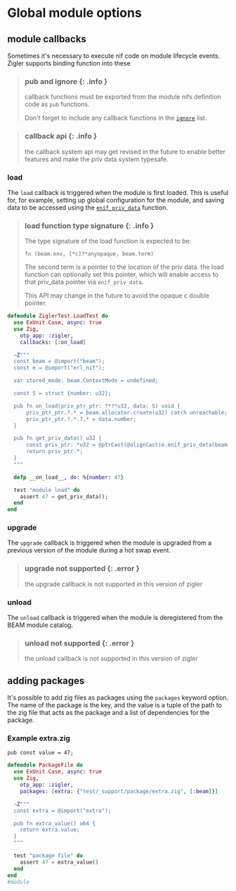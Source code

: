 # Global module options

## module callbacks

Sometimes it's necessary to execute nif code on module lifecycle events.  Zigler
supports binding function into these 

> ### pub and ignore {: .info }
> callback functions must be exported from the module nifs definition code as
> `pub` functions.
>
> Don't forget to include any callback functions in the [`ignore`](4-nif_options.html#ignore)
> list.

> ### callback api {: .info }
> the callback system api may get revised in the future to enable better features
> and make the priv data system typesafe.

### load

The `load` callback is triggered when the module is first loaded.  This
is useful for, for example, setting up global configuration for the
module, and saving data to be accessed using the [`enif_priv_data`](https://www.erlang.org/doc/man/erl_nif.html#enif_priv_data) function.

> ### load function type signature {: .info }
>
> The type signature of the load function is expected to be:
> 
> `fn (beam.env, [*c]?*anyopaque, beam.term)`
>
> The second term is a pointer to the location of the priv data.  the load 
> function can optionally set this pointer, which will enable access to
> that priv_data pointer via `enif_priv_data`.
>
> This API may change in the future to avoid the opaque c double pointer.

```elixir
defmodule ZiglerTest.LoadTest do
  use ExUnit.Case, async: true
  use Zig, 
    otp_app: :zigler, 
    callbacks: [:on_load]

  ~Z"""
  const beam = @import("beam");
  const e = @import("erl_nif");

  var stored_mode: beam.ContextMode = undefined;

  const S = struct {number: u32};

  pub fn on_load(priv_ptr_ptr: ?*?*u32, data: S) void {
      priv_ptr_ptr.?.* = beam.allocator.create(u32) catch unreachable;
      priv_ptr_ptr.?.*.?.* = data.number;
  }

  pub fn get_priv_data() u32 {
      const priv_ptr: *u32 = @ptrCast(@alignCast(e.enif_priv_data(beam.context.env).?));
      return priv_ptr.*;
  }
  """

  defp __on_load__, do: %{number: 47}

  test "module load" do
    assert 47 = get_priv_data();
  end
end
```

### upgrade

The `upgrade` callback is triggered when the module is upgraded from a
previous version of the module during a hot swap event.

> ### upgrade not supported {: .error }
>
> the upgrade callback is not supported in this version of zigler

### unload

The `unload` callback is triggered when the module is deregistered from
the BEAM module catalog.

> ### unload not supported {: .error }
>
> the unload callback is not supported in this version of zigler

## adding packages

It's possible to add zig files as packages using the `packages` 
keyword option.  The name of the package is the key, and the value 
is a tuple of the path to the zig file that acts as the package and
a list of dependencies for the package.  

### Example extra.zig

```zig
pub const value = 47;
```

```elixir
defmodule PackageFile do
  use ExUnit.Case, async: true
  use Zig, 
    otp_app: :zigler,
    packages: [extra: {"test/_support/package/extra.zig", [:beam]}]

  ~Z"""
  const extra = @import("extra");

  pub fn extra_value() u64 {
    return extra.value;
  }
  """

  test "package file" do
    assert 47 = extra_value()
  end
end
#module
```